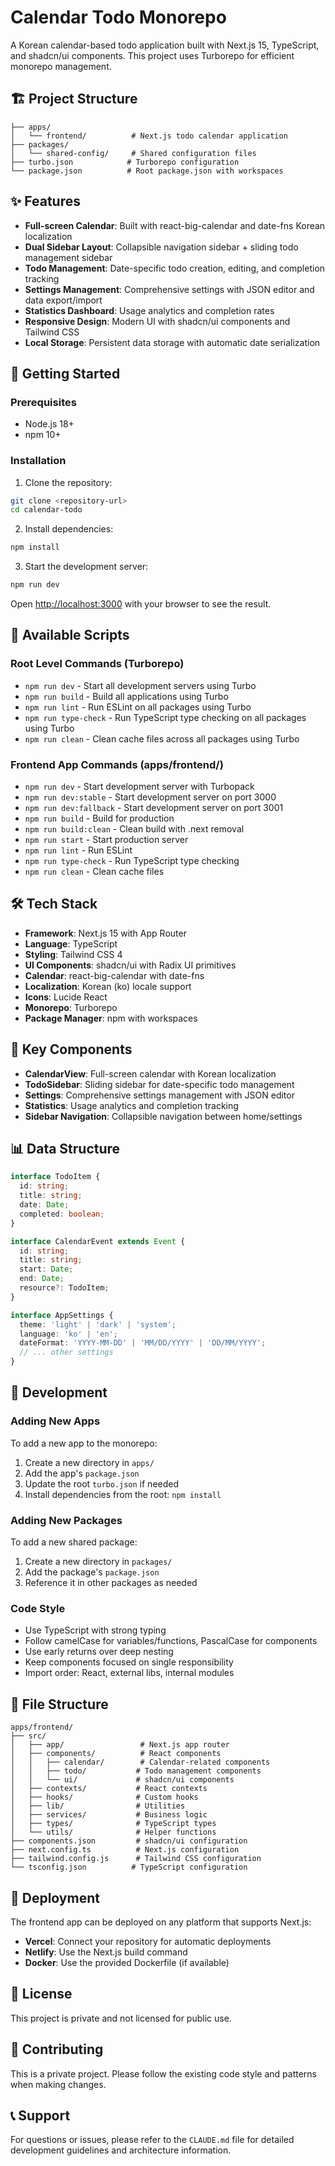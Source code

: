 # Calendar Todo Monorepo

A Korean calendar-based todo application built with Next.js 15, TypeScript, and shadcn/ui components. This project uses Turborepo for efficient monorepo management.

## 🏗️ Project Structure

```
├── apps/
│   └── frontend/          # Next.js todo calendar application
├── packages/
│   └── shared-config/     # Shared configuration files
├── turbo.json            # Turborepo configuration
└── package.json          # Root package.json with workspaces
```

## ✨ Features

- **Full-screen Calendar**: Built with react-big-calendar and date-fns Korean localization
- **Dual Sidebar Layout**: Collapsible navigation sidebar + sliding todo management sidebar
- **Todo Management**: Date-specific todo creation, editing, and completion tracking
- **Settings Management**: Comprehensive settings with JSON editor and data export/import
- **Statistics Dashboard**: Usage analytics and completion rates
- **Responsive Design**: Modern UI with shadcn/ui components and Tailwind CSS
- **Local Storage**: Persistent data storage with automatic date serialization

## 🚀 Getting Started

### Prerequisites

- Node.js 18+
- npm 10+

### Installation

1. Clone the repository:

```bash
git clone <repository-url>
cd calendar-todo
```

2. Install dependencies:

```bash
npm install
```

3. Start the development server:

```bash
npm run dev
```

Open [http://localhost:3000](http://localhost:3000) with your browser to see the result.

## 📝 Available Scripts

### Root Level Commands (Turborepo)

- `npm run dev` - Start all development servers using Turbo
- `npm run build` - Build all applications using Turbo
- `npm run lint` - Run ESLint on all packages using Turbo
- `npm run type-check` - Run TypeScript type checking on all packages using Turbo
- `npm run clean` - Clean cache files across all packages using Turbo

### Frontend App Commands (apps/frontend/)

- `npm run dev` - Start development server with Turbopack
- `npm run dev:stable` - Start development server on port 3000
- `npm run dev:fallback` - Start development server on port 3001
- `npm run build` - Build for production
- `npm run build:clean` - Clean build with .next removal
- `npm run start` - Start production server
- `npm run lint` - Run ESLint
- `npm run type-check` - Run TypeScript type checking
- `npm run clean` - Clean cache files

## 🛠️ Tech Stack

- **Framework**: Next.js 15 with App Router
- **Language**: TypeScript
- **Styling**: Tailwind CSS 4
- **UI Components**: shadcn/ui with Radix UI primitives
- **Calendar**: react-big-calendar with date-fns
- **Localization**: Korean (ko) locale support
- **Icons**: Lucide React
- **Monorepo**: Turborepo
- **Package Manager**: npm with workspaces

## 🎨 Key Components

- **CalendarView**: Full-screen calendar with Korean localization
- **TodoSidebar**: Sliding sidebar for date-specific todo management
- **Settings**: Comprehensive settings management with JSON editor
- **Statistics**: Usage analytics and completion tracking
- **Sidebar Navigation**: Collapsible navigation between home/settings

## 📊 Data Structure

```typescript
interface TodoItem {
  id: string;
  title: string;
  date: Date;
  completed: boolean;
}

interface CalendarEvent extends Event {
  id: string;
  title: string;
  start: Date;
  end: Date;
  resource?: TodoItem;
}

interface AppSettings {
  theme: 'light' | 'dark' | 'system';
  language: 'ko' | 'en';
  dateFormat: 'YYYY-MM-DD' | 'MM/DD/YYYY' | 'DD/MM/YYYY';
  // ... other settings
}
```

## 🔧 Development

### Adding New Apps

To add a new app to the monorepo:

1. Create a new directory in `apps/`
2. Add the app's `package.json`
3. Update the root `turbo.json` if needed
4. Install dependencies from the root: `npm install`

### Adding New Packages

To add a new shared package:

1. Create a new directory in `packages/`
2. Add the package's `package.json`
3. Reference it in other packages as needed

### Code Style

- Use TypeScript with strong typing
- Follow camelCase for variables/functions, PascalCase for components
- Use early returns over deep nesting
- Keep components focused on single responsibility
- Import order: React, external libs, internal modules

## 📁 File Structure

```
apps/frontend/
├── src/
│   ├── app/                 # Next.js app router
│   ├── components/          # React components
│   │   ├── calendar/        # Calendar-related components
│   │   ├── todo/           # Todo management components
│   │   └── ui/             # shadcn/ui components
│   ├── contexts/           # React contexts
│   ├── hooks/              # Custom hooks
│   ├── lib/                # Utilities
│   ├── services/           # Business logic
│   ├── types/              # TypeScript types
│   └── utils/              # Helper functions
├── components.json         # shadcn/ui configuration
├── next.config.ts          # Next.js configuration
├── tailwind.config.js      # Tailwind CSS configuration
└── tsconfig.json          # TypeScript configuration
```

## 🚀 Deployment

The frontend app can be deployed on any platform that supports Next.js:

- **Vercel**: Connect your repository for automatic deployments
- **Netlify**: Use the Next.js build command
- **Docker**: Use the provided Dockerfile (if available)

## 📄 License

This project is private and not licensed for public use.

## 🤝 Contributing

This is a private project. Please follow the existing code style and patterns when making changes.

## 📞 Support

For questions or issues, please refer to the `CLAUDE.md` file for detailed development guidelines and architecture information.
